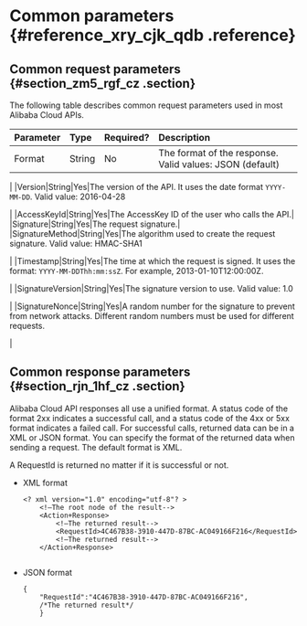 # Common parameters {#reference_xry_cjk_qdb .reference}

## Common request parameters {#section_zm5_rgf_cz .section}

The following table describes common request parameters used in most Alibaba Cloud APIs.

|Parameter|Type|Required?|Description|
|:--------|:---|:--------|:----------|
|Format|String|No|The format of the response. Valid values: JSON \(default\) | XML

 |
|Version|String|Yes|The version of the API. It uses the date format `YYYY-MM-DD`. Valid value: 2016-04-28

 |
|AccessKeyId|String|Yes|The AccessKey ID of the user who calls the API.|
|Signature|String|Yes|The request signature.|
|SignatureMethod|String|Yes|The algorithm used to create the request signature. Valid value: HMAC-SHA1

 |
|Timestamp|String|Yes|The time at which the request is signed. It uses the format: `YYYY-MM-DDThh:mm:ssZ`. For example, 2013-01-10T12:00:00Z.

 |
|SignatureVersion|String|Yes|The signature version to use. Valid value: 1.0

 |
|SignatureNonce|String|Yes|A random number for the signature to prevent from network attacks. Different random numbers must be used for different requests.

 |

## Common response parameters {#section_rjn_1hf_cz .section}

Alibaba Cloud API responses all use a unified format. A status code of the format 2xx indicates a successful call, and a status code of the 4xx or 5xx format indicates a failed call. For successful calls, returned data can be in a XML or JSON format. You can specify the format of the returned data when sending a request. The default format is XML.

A RequestId is returned no matter if it is successful or not.

-   XML format

    ```
    <? xml version="1.0" encoding="utf-8"? > 
        <!—The root node of the result-->
        <Action+Response>
            <!—The returned result-->
            <RequestId>4C467B38-3910-447D-87BC-AC049166F216</RequestId>
            <!—The returned result-->
        </Action+Response>
    					
    ```

-   JSON format

    ```
    {
        "RequestId":"4C467B38-3910-447D-87BC-AC049166F216",
        /*The returned result*/
        }
    ```


